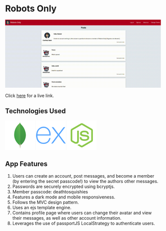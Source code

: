 # Robots Only

![Robots Only Gif](https://github.com/wise-guru/robots-only/blob/main/public/images/robots.gif)

Click [here](https://robots-only.onrender.com/) for a live link.

## Technologies Used

[![MongoDB](https://github.com/wise-guru/portfolio/blob/main/src/assets/skills/mongoDB.svg)](https://en.wikipedia.org/wiki/MongoDB) [![Express](https://github.com/wise-guru/inventory-app/blob/main/public/images/express.svg)](https://expressjs.com/) [![Node.js](https://github.com/wise-guru/inventory-app/blob/main/public/images/nodejs.svg)](https://en.wikipedia.org/wiki/Node.js)

## App Features

1. Users can create an account, post messages, and become a member (by entering the secret passcode!) to view the authors other messages.
2. Passwords are securely encrypted using bcryptjs.
3. Member passcode: deathtosquishies
4. Features a dark mode and mobile responsiveness.
5. Follows the MVC design pattern.
6. Uses an ejs template engine.
7. Contains profile page where users can change their avatar and view their messages, as well as other account information.
8. Leverages the use of passportJS LocalStrategy to authenticate users.
